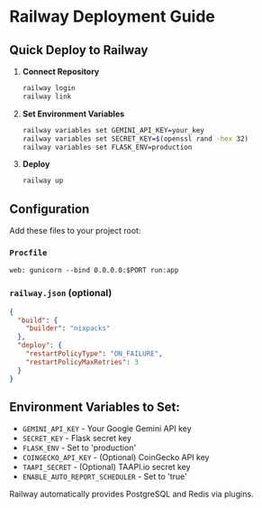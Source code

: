 # Railway Deployment Guide

## Quick Deploy to Railway

1. **Connect Repository**
   ```bash
   railway login
   railway link
   ```

2. **Set Environment Variables**
   ```bash
   railway variables set GEMINI_API_KEY=your_key
   railway variables set SECRET_KEY=$(openssl rand -hex 32)
   railway variables set FLASK_ENV=production
   ```

3. **Deploy**
   ```bash
   railway up
   ```

## Configuration

Add these files to your project root:

### `Procfile`
```
web: gunicorn --bind 0.0.0.0:$PORT run:app
```

### `railway.json` (optional)
```json
{
  "build": {
    "builder": "nixpacks"
  },
  "deploy": {
    "restartPolicyType": "ON_FAILURE",
    "restartPolicyMaxRetries": 3
  }
}
```

## Environment Variables to Set:

- `GEMINI_API_KEY` - Your Google Gemini API key
- `SECRET_KEY` - Flask secret key 
- `FLASK_ENV` - Set to 'production'
- `COINGECKO_API_KEY` - (Optional) CoinGecko API key
- `TAAPI_SECRET` - (Optional) TAAPI.io secret key
- `ENABLE_AUTO_REPORT_SCHEDULER` - Set to 'true'

Railway automatically provides PostgreSQL and Redis via plugins.
